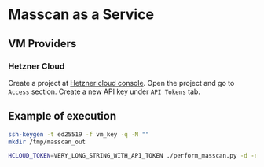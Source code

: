 # Masscan as a Service

## VM Providers
### Hetzner Cloud

Create a project at [Hetzner cloud console](https://console.hetzner.cloud/projects). Open the project and go to `Access` section. Create a new API key under `API Tokens` tab.

## Example of execution

```bash
ssh-keygen -t ed25519 -f vm_key -q -N ""
mkdir /tmp/masscan_out

HCLOUD_TOKEN=VERY_LONG_STRING_WITH_API_TOKEN ./perform_masscan.py -d -e hcloud_example.yml --ssh-public-key vm_key.pub --ssh-private-key vm_key -o /tmp/masscan_out
```
